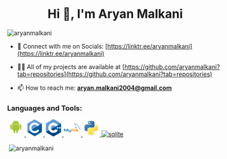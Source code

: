 <h1 align="center">Hi 👋, I'm Aryan Malkani</h1>
<p align="left"> <img src="https://komarev.com/ghpvc/?username=aryanmalkani&label=Profile%20views&color=0e75b6&style=flat" alt="aryanmalkani" /> </p>

- 🔗 Connect with me on Socials: [https://linktr.ee/aryanmalkani](https://linktr.ee/aryanmalkani)

- 👨‍💻 All of my projects are available at [https://github.com/aryanmalkani?tab=repositories](https://github.com/aryanmalkani?tab=repositories)

- 📫 How to reach me: **aryan.malkani2004@gmail.com**


<p align="left">
</p>

<h3 align="left">Languages and Tools:</h3>
<p align="left"> <a href="https://developer.android.com" target="_blank" rel="noreferrer"> <img src="https://raw.githubusercontent.com/devicons/devicon/master/icons/android/android-original-wordmark.svg" alt="android" width="40" height="40"/> </a> <a href="https://www.cprogramming.com/" target="_blank" rel="noreferrer"> <img src="https://raw.githubusercontent.com/devicons/devicon/master/icons/c/c-original.svg" alt="c" width="40" height="40"/> </a> <a href="https://www.w3schools.com/cpp/" target="_blank" rel="noreferrer"> <img src="https://raw.githubusercontent.com/devicons/devicon/master/icons/cplusplus/cplusplus-original.svg" alt="cplusplus" width="40" height="40"/> </a> <a href="https://www.mysql.com/" target="_blank" rel="noreferrer"> <img src="https://raw.githubusercontent.com/devicons/devicon/master/icons/mysql/mysql-original-wordmark.svg" alt="mysql" width="40" height="40"/> </a> <a href="https://www.python.org" target="_blank" rel="noreferrer"> <img src="https://raw.githubusercontent.com/devicons/devicon/master/icons/python/python-original.svg" alt="python" width="40" height="40"/> </a> <a href="https://www.sqlite.org/" target="_blank" rel="noreferrer"> <img src="https://www.vectorlogo.zone/logos/sqlite/sqlite-icon.svg" alt="sqlite" width="40" height="40"/> </a> </p>

<p>&nbsp;<img align="center" src="https://github-readme-stats.vercel.app/api?username=aryanmalkani&show_icons=true&locale=en" alt="aryanmalkani" /></p>

